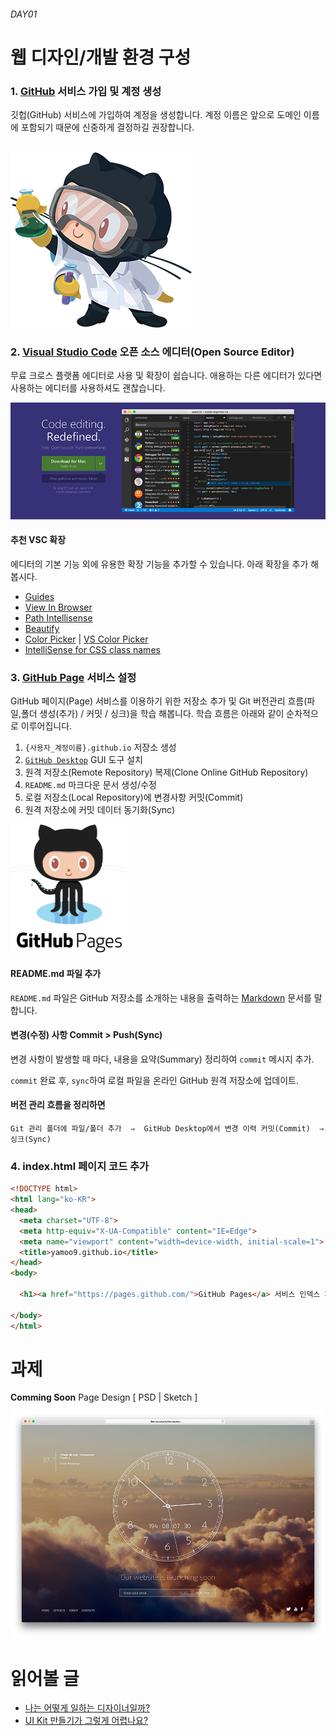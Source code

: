 ###### DAY01

# 웹 디자인/개발 환경 구성

### 1. [GitHub](http://github.com/) 서비스 가입 및 계정 생성

깃헙(GitHub) 서비스에 가입하여 계정을 생성합니다. 계정 이름은 앞으로 도메인 이름에 포함되기 때문에 신중하게 결정하길 권장합니다.

<br>

<img src="../../Assets/github.png" alt="GitHub 서비스">



### 2. [Visual Studio Code](https://code.visualstudio.com/) 오픈 소스 에디터(Open Source Editor)

무료 크로스 플랫폼 에디터로 사용 및 확장이 쉽습니다. 애용하는 다른 에디터가 있다면 사용하는 에디터를 사용하셔도 괜찮습니다.

[<img src="../../Assets/VSCode.jpg" alt="Visual Studio Code Download">](https://code.visualstudio.com/)

#### 추천 VSC 확장

에디터의 기본 기능 외에 유용한 확장 기능을 추가할 수 있습니다. 아래 확장을 추가 해봅시다.

- [Guides](https://marketplace.visualstudio.com/items?itemName=spywhere.guides)
- [View In Browser](https://marketplace.visualstudio.com/items?itemName=qinjia.view-in-browser)
- [Path Intellisense](https://marketplace.visualstudio.com/items?itemName=christian-kohler.path-intellisense)
- [Beautify](https://marketplace.visualstudio.com/items?itemName=HookyQR.beautify)
- [Color Picker](https://marketplace.visualstudio.com/items?itemName=anseki.vscode-color) | [VS Color Picker](https://marketplace.visualstudio.com/items?itemName=lihui.vs-color-picker)
- [IntelliSense for CSS class names](https://marketplace.visualstudio.com/items?itemName=Zignd.html-css-class-completion)



### 3. [GitHub Page](https://pages.github.com/) 서비스 설정

GitHub 페이지(Page) 서비스를 이용하기 위한 저장소 추가 및 Git 버전관리 흐름(파일,폴더 생성(추가) / 커밋 / 싱크)을 학습 해봅니다. 학습 흐름은 아래와 같이 순차적으로 이루어집니다.

1. `{사용자_계정이름}.github.io` 저장소 생성
1. [`GitHub Desktop`](https://desktop.github.com/) GUI 도구 설치
1. 원격 저장소(Remote Repository) 복제(Clone Online GitHub Repository)
1. `README.md` 마크다운 문서 생성/수정
1. 로컬 저장소(Local Repository)에 변경사항 커밋(Commit)
1. 원격 저장소에 커밋 데이터 동기화(Sync)

<img src="../../Assets/github-pages.png" alt="" width="187" height="205">

#### README.md 파일 추가

`README.md` 파일은 GitHub 저장소를 소개하는 내용을 출력하는 [Markdown](https://daringfireball.net/projects/markdown/) 문서를 말합니다.

#### 변경(수정) 사항 Commit > Push(Sync)

변경 사항이 발생할 때 마다, 내용을 요약(Summary) 정리하여 `commit` 메시지 추가.

`commit` 완료 후, `sync`하여 로컬 파일을 온라인 GitHub 원격 저장소에 업데이트.

#### 버전 관리 흐름을 정리하면

    Git 관리 폴더에 파일/폴더 추가  ⇒  GitHub Desktop에서 변경 이력 커밋(Commit)  ⇒  싱크(Sync)


### 4. index.html 페이지 코드 추가

```html
<!DOCTYPE html>
<html lang="ko-KR">
<head>
  <meta charset="UTF-8">
  <meta http-equiv="X-UA-Compatible" content="IE=Edge">
  <meta name="viewport" content="width=device-width, initial-scale=1">
  <title>yamoo9.github.io</title>
</head>
<body>

  <h1><a href="https://pages.github.com/">GitHub Pages</a> 서비스 인덱스 페이지</h1>

</body>
</html>
```


# 과제

__Comming Soon__ Page Design [ PSD | Sketch ]

<img src="../../Assets/ticker-coming-soon-html-website-template.jpg" alt="커밍 순 웹페이지 디자인 시안">

# 읽어볼 글

- [나는 어떻게 일하는 디자이너일까?](http://slowalk.tistory.com/2511)
- [UI Kit 만들기가 그렇게 어렵나요?](https://brunch.co.kr/@creative/105)

